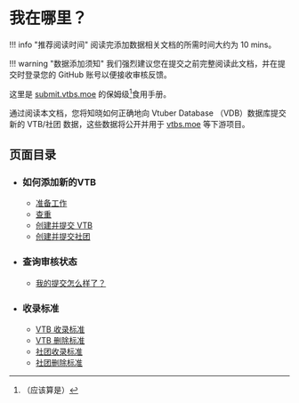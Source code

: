 # 我在哪里？

!!! info "推荐阅读时间"
    阅读完添加数据相关文档的所需时间大约为 10 mins。

!!! warning "数据添加须知"
    我们强烈建议您在提交之前完整阅读此文档，并在提交时登录您的 GitHub 账号以便接收审核反馈。

这里是 <a href="https://submit.vtbs.moe" target="_blank">submit.vtbs.moe</a> 的保姆级[^1]食用手册。
[^1]: （应该算是）

通过阅读本文档，您将知晓如何正确地向 Vtuber Database （VDB）数据库提交新的 VTB/社团 数据，这些数据将公开并用于 <a href="https://vtbs.moe" target="_blank">vtbs.moe</a> 等下游项目。

## 页面目录

* ### **如何添加新的VTB**
    * [准备工作](./wiki/prepare.md)
    * [查重](./wiki/duplicate.md)
    * [创建并提交 VTB](./wiki/create.md)
    * [创建并提交社团](./wiki/create-group.md)

* ### **查询审核状态**
    * [我的提交怎么样了？](./status/status.md)

* ### **收录标准**
    * [VTB 收录标准](./criterion/add-person.md)
    * [VTB 删除标准](./criterion/delete-person.md)
    * [社团收录标准](./criterion/add-group.md)
    * [社团删除标准](./criterion/delete-group.md)
